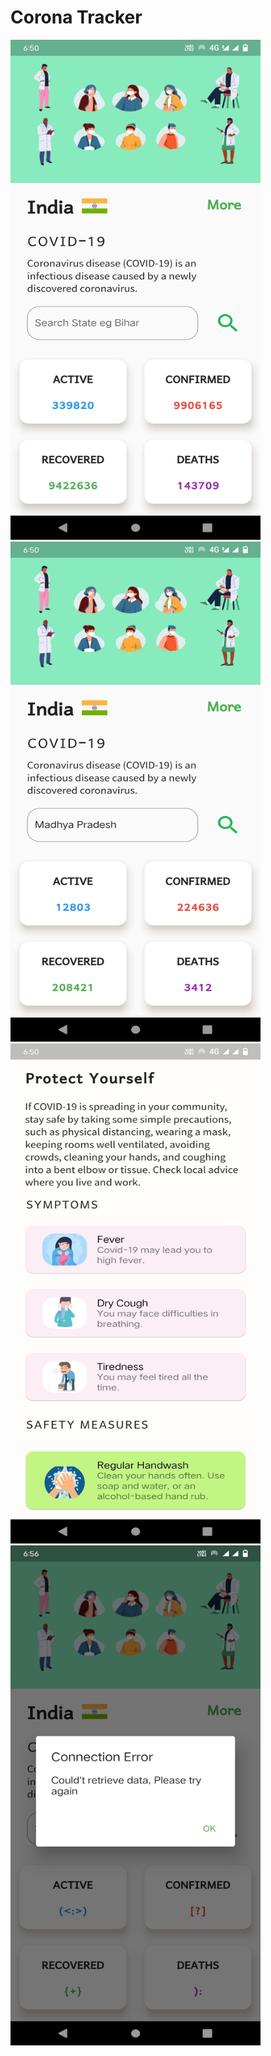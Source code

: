 # Corona Tracker


<img src="https://github.com/imrishuroy/Images/blob/main/tracker3.jpg" width="400" height="800"/>

<img src="https://github.com/imrishuroy/Images/blob/main/tracker4.jpg" width="400" height="800"/>

<img src="https://github.com/imrishuroy/Images/blob/main/tracker2.jpg" width="400" height="800"/>

<img src="https://github.com/imrishuroy/Images/blob/main/tracker1.jpg" width="400" height="800"/>
